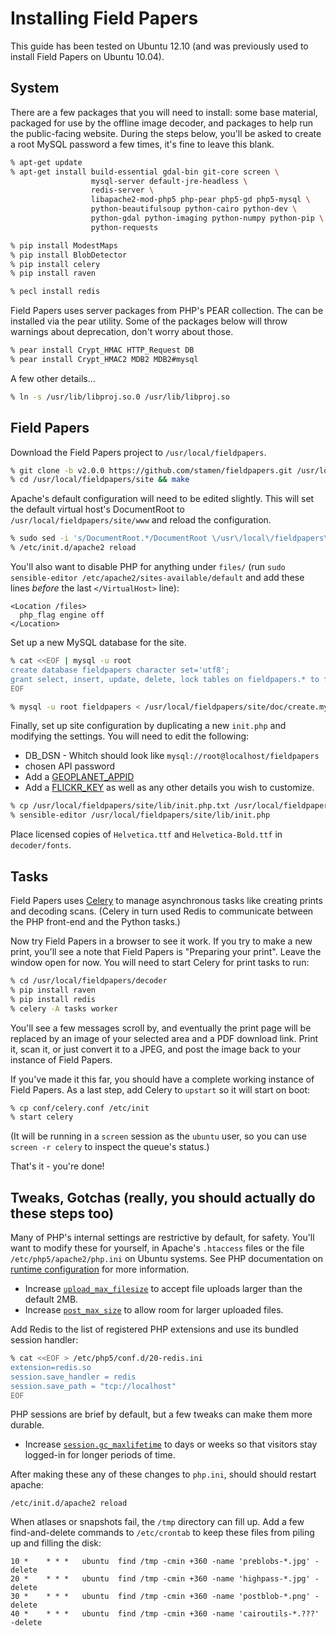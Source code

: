 Installing Field Papers
=======================

This guide has been tested on Ubuntu 12.10 (and was previously used to install
Field Papers on Ubuntu 10.04).

System
------

There are a few packages that you will need to install: some base material,
packaged for use by the offline image decoder, and packages to help run the
public-facing website. During the steps below, you'll be asked to create a root
MySQL password a few times, it's fine to leave this blank.

```bash
% apt-get update
% apt-get install build-essential gdal-bin git-core screen \
                  mysql-server default-jre-headless \
                  redis-server \
                  libapache2-mod-php5 php-pear php5-gd php5-mysql \
                  python-beautifulsoup python-cairo python-dev \
                  python-gdal python-imaging python-numpy python-pip \
                  python-requests

% pip install ModestMaps
% pip install BlobDetector
% pip install celery
% pip install raven

% pecl install redis
```
    
Field Papers uses server packages from PHP's PEAR collection. The can be
installed via the pear utility. Some of the packages below will throw warnings
about deprecation, don't worry about those.

```bash
% pear install Crypt_HMAC HTTP_Request DB
% pear install Crypt_HMAC2 MDB2 MDB2#mysql
```

A few other details...
    
```bash
% ln -s /usr/lib/libproj.so.0 /usr/lib/libproj.so
```


Field Papers
------------

Download the Field Papers project to `/usr/local/fieldpapers`.
    
```bash
% git clone -b v2.0.0 https://github.com/stamen/fieldpapers.git /usr/local/fieldpapers
% cd /usr/local/fieldpapers/site && make
```

Apache's default configuration will need to be edited slightly. This will set
the default virtual host's DocumentRoot to `/usr/local/fieldpapers/site/www`
and reload the configuration.

```bash
% sudo sed -i 's/DocumentRoot.*/DocumentRoot \/usr\/local\/fieldpapers\/site\/www/' /etc/apache2/sites-available/default
% /etc/init.d/apache2 reload
```

You'll also want to disable PHP for anything under `files/` (run `sudo sensible-editor /etc/apache2/sites-available/default` and add these lines _before_ the last `</VirtualHost>` line):

```
<Location /files>
  php_flag engine off
</Location>
```

Set up a new MySQL database for the site.
    
```bash
% cat <<EOF | mysql -u root
create database fieldpapers character set='utf8';
grant select, insert, update, delete, lock tables on fieldpapers.* to fieldpapers@localhost identified by 'w4lks';
EOF

% mysql -u root fieldpapers < /usr/local/fieldpapers/site/doc/create.mysql
```
    
Finally, set up site configuration by duplicating a new `init.php` and modifying
the settings. You will need to edit the following:
   * DB_DSN - Whitch should look like `mysql://root@localhost/fieldpapers`
   * chosen API password
   * Add a [GEOPLANET_APPID](https://developer.yahoo.com/geo/geoplanet/)
   * Add a [FLICKR_KEY](https://www.flickr.com/services/apps/by/me)
as well as any other details you wish to customize.
    
```bash
% cp /usr/local/fieldpapers/site/lib/init.php.txt /usr/local/fieldpapers/site/lib/init.php
% sensible-editor /usr/local/fieldpapers/site/lib/init.php
```

Place licensed copies of `Helvetica.ttf` and `Helvetica-Bold.ttf` in
`decoder/fonts`.

Tasks
-----

Field Papers uses [Celery](http://www.celeryproject.org/) to manage
asynchronous tasks like creating prints and decoding scans. (Celery in turn
used Redis to communicate between the PHP front-end and the Python tasks.)

Now try Field Papers in a browser to see it work. If you try to make a new
print, you'll see a note that Field Papers is "Preparing your print".  Leave
the window open for now. You will need to start Celery for print tasks to run:

```bash
% cd /usr/local/fieldpapers/decoder
% pip install raven
% pip install redis
% celery -A tasks worker
```

You'll see a few messages scroll by, and eventually the print page will be
replaced by an image of your selected area and a PDF download link. Print it,
scan it, or just convert it to a JPEG, and post the image back to your instance
of Field Papers.

If you've made it this far, you should have a complete working instance of
Field Papers. As a last step, add Celery to `upstart` so it will start on boot:

```bash
% cp conf/celery.conf /etc/init
% start celery
```

(It will be running in a `screen` session as the `ubuntu` user, so you can use
`screen -r celery` to inspect the queue's status.)

That's it - you're done!

Tweaks, Gotchas (really, you should actually do these steps too)
---------------

Many of PHP's internal settings are restrictive by default, for safety. You'll
want to modify these for yourself, in Apache's `.htaccess` files or the file
`/etc/php5/apache2/php.ini` on Ubuntu systems. See PHP documentation on
[runtime configuration](http://www.php.net/manual/en/configuration.php) for
more information.

* Increase [`upload_max_filesize`](http://php.net/manual/en/ini.core.php#ini.upload-max-filesize)
  to accept file uploads larger than the default 2MB.
* Increase [`post_max_size`](http://php.net/manual/en/ini.core.php#ini.post-max-size)
  to allow room for larger uploaded files.

Add Redis to the list of registered PHP extensions and use its bundled session
handler:

```bash
% cat <<EOF > /etc/php5/conf.d/20-redis.ini
extension=redis.so
session.save_handler = redis
session.save_path = "tcp://localhost"
EOF
```

PHP sessions are brief by default, but a few tweaks can make them more durable.

* Increase
  [`session.gc_maxlifetime`](http://php.net/manual/en/session.configuration.php#ini.session.gc-maxlifetime)
  to days or weeks so that visitors stay logged-in for longer periods of time.

After making these any of these changes to `php.ini`, should should restart apache:

```
/etc/init.d/apache2 reload
```

When atlases or snapshots fail, the `/tmp` directory can fill up. Add a few
find-and-delete commands to `/etc/crontab` to keep these files from piling up
and filling the disk:

```
10 *    * * *   ubuntu  find /tmp -cmin +360 -name 'preblobs-*.jpg' -delete
20 *    * * *   ubuntu  find /tmp -cmin +360 -name 'highpass-*.jpg' -delete
30 *    * * *   ubuntu  find /tmp -cmin +360 -name 'postblob-*.png' -delete
40 *    * * *   ubuntu  find /tmp -cmin +360 -name 'cairoutils-*.???' -delete
```
